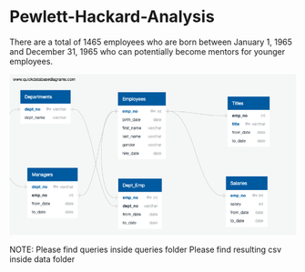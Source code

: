 # Pewlett-Hackard-Analysis

There are a total of 1465 employees who are born between January 1, 1965 and December 31, 1965 who can potentially become mentors for younger employees.

![ERD](EmployeeDB.png)

NOTE:
Please find queries inside queries folder
Please find resulting csv inside data folder
